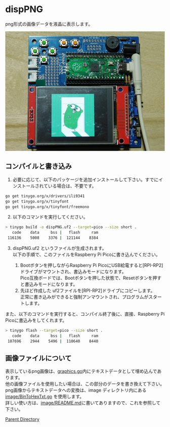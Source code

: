 # dispPNG

png形式の画像データを液晶に表示します。

![./image/DSCN9996_640x480.jpg](./image/DSCN9996_640x480.jpg)

## コンパイルと書き込み

1. 必要に応じて、以下のパッケージを追加インストールして下さい。すでにインストールされている場合は、不要です。  

```bash
go get tinygo.org/x/drivers/ili9341
go get tinygo.org/x/tinyfont
go get tinygo.org/x/tinyfont/freemono
```

2. 以下のコマンドを実行してください。  

```bash
> tinygo build -o dispPNG.uf2 --target=pico --size short .
   code    data     bss |   flash     ram
 116136    5008    3376 |  121144    8384
```

3. dispPNG.uf2 というファイルが生成されます。  
以下の手順で、このファイルをRaspberry Pi Picoに書き込んでください。

    1. Bootボタンを押しながらRaspberry Pi PicoにUSB給電すると[RPI-RP2]ドライブがマウントされ、書込みモードになります。  
    Pico互換ボードでは、Bootボタンを押した状態で、Resetボタンを押すと書込みモードになります。
    2. 先ほど作成した uf2ファイルを[RPI-RP2]ドライブにコピーします。  
    正常に書き込みができると強制アンマウントされ、プログラムがスタートします。


また、以下のコマンドを実行すると、コンパイル終了後に、直接、Raspberry Pi Picoに書込みをしてくれます。

```bash
> tinygo flash --target=pico --size short .
   code    data     bss |   flash     ram
 107696    2944    5496 |  110640    8440
```

## 画像ファイルについて

表示しているpng画像は、[graphics.go](graphics.go)内にテキストデータとして埋め込んであります。  
他の画像ファイルを使用したい場合は、この部分のデータを書き換えて下さい。  
png画像からテキストデータへの変換は、image ディレクトリ内にある [image/BinToHexTxt.go](image/BinToHexTxt.go) を使用します。  
詳しい使い方は、[image/README.md](image/README.md)に書いてありますので、これを参照して下さい。  

[Parent Directory](../README.md)

